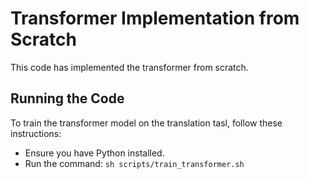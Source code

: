 # Transformer Implementation from Scratch

This code has implemented the transformer from scratch.

## Running the Code

To train the transformer model on the translation tasl, follow these instructions:

- Ensure you have Python installed.
- Run the command: `sh scripts/train_transformer.sh`
